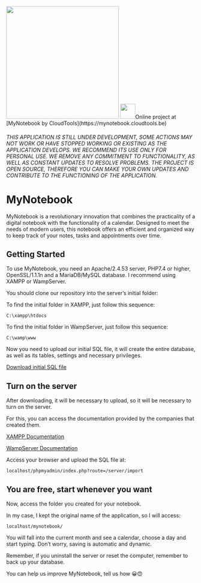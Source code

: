 <img src="https://brtoworldagency.com/github/logo-mynotebook.png" width="300">
<img src="https://media4.giphy.com/media/g4G27DgZwqaK8qykXS/giphy.gif?cid=6c09b952bg0lvyebl1dpa6ht4o53xjnjkefz3sqxq77p8oyi&ep=v1_gifs_search&rid=giphy.gif&ct=s" width="40">Online project at [MyNotebook by CloudTools](https://mynotebook.cloudtools.be)

###### THIS APPLICATION IS STILL UNDER DEVELOPMENT, SOME ACTIONS MAY NOT WORK OR HAVE STOPPED WORKING OR EXISTING AS THE APPLICATION DEVELOPS. WE RECOMMEND ITS USE ONLY FOR PERSONAL USE. WE REMOVE ANY COMMITMENT TO FUNCTIONALITY, AS WELL AS CONSTANT UPDATES TO RESOLVE PROBLEMS. THE PROJECT IS OPEN SOURCE, THEREFORE YOU CAN MAKE YOUR OWN UPDATES AND CONTRIBUTE TO THE FUNCTIONING OF THE APPLICATION.

# MyNotebook
MyNotebook is a revolutionary innovation that combines the practicality of a digital notebook with the functionality of a calendar. Designed to meet the needs of modern users, this notebook offers an efficient and organized way to keep track of your notes, tasks and appointments over time.

## Getting Started
To use MyNotebook, you need an Apache/2.4.53 server, PHP7.4 or higher, OpenSSL/1.1.1n and a MariaDB/MySQL database. I recommend using XAMPP or WampServer.

You should clone our repository into the server’s initial folder:

To find the initial folder in XAMPP, just follow this sequence:

``C:\xampp\htdocs``

To find the initial folder in WampServer, just follow this sequence:

``C:\wamp\www``

Now you need to upload our initial SQL file, it will create the entire database, as well as its tables, settings and necessary privileges.

[Download initial SQL file](https://mynotebook.cloudtools.be/download/project/initial-sql.sql)

## Turn on the server
After downloading, it will be necessary to upload, so it will be necessary to turn on the server. 

For this, you can access the documentation provided by the companies that created them. 

[XAMPP Documentation](https://www.apachefriends.org/docs/) 

[WampServer Documentation](https://www.wampserver.com/en/category/documentation-en/) 

Access your browser and upload the SQL file at: 

``localhost/phpmyadmin/index.php?route=/server/import``

## You are free, start whenever you want
Now, access the folder you created for your notebook. 

In my case, I kept the original name of the application, so I will access: 

``localhost/mynotebook/`` 

You will fall into the current month and see a calendar, choose a day and start typing. Don’t worry, saving is automatic and dynamic. 

Remember, if you uninstall the server or reset the computer, remember to back up your database.

You can help us improve MyNotebook, tell us how 😀😍
